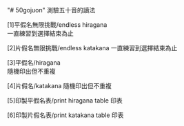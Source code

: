 "# 50gojuon" 
測驗五十音的讀法

[1]平假名無限挑戰/endless hiragana  
    一直練習到選擇結束為止
    
[2]片假名無限挑戰/endless katakana
    一直練習到選擇結束為止
    
[3]平假名/hiragana           
    隨機印出但不重複
    
[4]片假名/katakana
    隨機印出但不重複

[5]印製平假名表/print hiragana table
    印表
    
[6]印製片假名表/print katakana table
    印表
